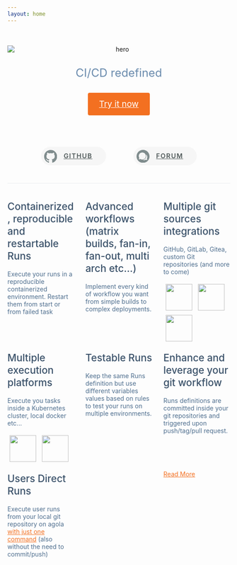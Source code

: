 ```yaml
---
layout: home
---
```



<style>

a,p a code {
    color: #f37021;
}

.home {
  font-family: -apple-system,BlinkMacSystemFont,Segoe UI,Roboto,Oxygen,Ubuntu,Cantarell,Fira Sans,Droid Sans,Helvetica Neue,sans-serif;
  max-width: 960px;
  margin: 0 auto;
  display: block
}

.home .hero {
  text-align: center
}

.home .hero img {
  max-width: 100%;
  max-height: 280px;
  display: block;
  margin: 3rem auto 1.5rem
}

.home .hero .description {
  max-width: 35rem;
  font-size: 1.6rem;
  line-height: 1.3;
  color: #6a8bad;
  margin: 1.8rem auto;
}

.home .hero .action-button {
  display: inline-block;
  font-size: 1.2rem;
  color: #fff;
  background-color: #f37021;
  padding: .8rem 1.6rem;
  border-radius: 4px;
  transition: background-color .1s ease;
  box-sizing: border-box;
  border-bottom: 1px solid #ec610d;
}

.home .logo {
  display: inline;
  margin: 0.3rem;
  height:60px;
}

.home .features {
  border-top: 1px solid #eaecef;
  padding: 1.2rem 0;
  margin-top: 2.5rem;
  display: flex;
  flex-wrap: wrap;
  align-items: flex-start;
  align-content: stretch;
  justify-content: space-between
}

.home .feature {
  flex-grow: 1;
  flex-basis: 30%;
  max-width: 30%
}

.home .feature p {
  color: #4e6e8e;
}

.home .feature h2 {
  display: block;
  font-size: 1.4rem;
  font-weight: 500;
  line-height: 1.25;
  border-bottom: none;
  padding-bottom: 0;
  margin-block-start: 0.83em;
  margin-block-end: 0.83em;
  margin-inline-start: 0px;
  margin-inline-end: 0px;
  color: #3a5169;
}

.center {
  text-align: center;
}

.roundedbutton {
  position: relative;
  display: inline-block;
  margin: 0 2em;
  margin-top: 1em;
  font-size: 1.05em;
  font-weight: 600;
  letter-spacing: 0.1em;
  text-align: center;
  padding: 0.75em 2em;
  color: #4f5959;
  background-color: #f6f6f6;
  border: 1px solid #4fc08d;
  border-radius: 2em;
  border-color: #f6f6f6;
  text-indent: 1.4em;
}

.roundedbutton svg {
  position: absolute;
  left: 0.4em;
  top: 0.4em;
  width: 2em;
}
</style>

<div class="home">
<header class="hero"><img src="/agola-logo-name.svg" alt="hero">
  <p class="description">
    CI/CD redefined
  </p>
  <p class="action">
    <a href="/tryit/" class="nav-link action-button">
    Try it now
    </a>
  </p>
</header>

<div class="center">
  <a class="roundedbutton" href="https://github.com/agola-io/agola" target="_blank">
    <svg aria-labelledby="simpleicons-github-dark-icon" lang="" role="img" viewBox="0 0 24 24" xmlns="http://www.w3.org/2000/svg">
      <title id="simpleicons-github-icon" lang="en">GitHub Dark icon</title>
      <path fill="#7F8C8D" d="M12 .297c-6.63 0-12 5.373-12 12 0 5.303 3.438 9.8 8.205 11.385.6.113.82-.258.82-.577 0-.285-.01-1.04-.015-2.04-3.338.724-4.042-1.61-4.042-1.61C4.422 18.07 3.633 17.7 3.633 17.7c-1.087-.744.084-.729.084-.729 1.205.084 1.838 1.236 1.838 1.236 1.07 1.835 2.809 1.305 3.495.998.108-.776.417-1.305.76-1.605-2.665-.3-5.466-1.332-5.466-5.93 0-1.31.465-2.38 1.235-3.22-.135-.303-.54-1.523.105-3.176 0 0 1.005-.322 3.3 1.23.96-.267 1.98-.399 3-.405 1.02.006 2.04.138 3 .405 2.28-1.552 3.285-1.23 3.285-1.23.645 1.653.24 2.873.12 3.176.765.84 1.23 1.91 1.23 3.22 0 4.61-2.805 5.625-5.475 5.92.42.36.81 1.096.81 2.22 0 1.606-.015 2.896-.015 3.286 0 .315.21.69.825.57C20.565 22.092 24 17.592 24 12.297c0-6.627-5.373-12-12-12"></path>
    </svg>
    GITHUB
  </a>
  <a class="roundedbutton" href="https://talk.agola.io" target="_blank">
    <svg lang="" role="img" xmlns="http://www.w3.org/2000/svg" viewBox="0 0 299.99 299.99">
        <path fill="#7F8C8D" d="M149.995,0C67.158,0,0,67.156,0,149.995S67.158,299.99,149.995,299.99c82.839,0,149.995-67.156,149.995-149.995 S232.834,0,149.995,0z M89.481,211.219l-37.176,9.959l10.177-37.973c-7.01-12.05-11.051-26.05-11.051-40.997 c0-45.074,36.541-81.618,81.62-81.618c45.071,0,81.615,36.544,81.615,81.618c0,45.074-36.544,81.62-81.615,81.62 C117.023,223.832,102.091,219.199,89.481,211.219z M247.76,236.976l-33.818-9.059c-11.477,7.257-25.057,11.474-39.63,11.474 c-10.39,0-20.271-2.142-29.248-5.999c45.064-5.9,79.981-44.527,79.981-91.177c0-13.518-2.959-26.351-8.216-37.926 c19.182,13.427,31.73,35.67,31.73,60.853c0,13.596-3.673,26.33-10.05,37.293L247.76,236.976z"/>
    </svg>
    FORUM
  </a>
</div>

<div class="features">
  <div class="feature">
    <h2>Containerized, reproducible and restartable Runs</h2>
    <p>Execute your runs in a reproducible containerized environment. Restart them from start or from failed task</p>
  </div>
  <div class="feature">
    <h2>Advanced workflows (matrix builds, fan-in, fan-out, multi arch etc...)</h2>
    <p>Implement every kind of workflow you want from simple builds to complex deployments.</p>
  </div>
  <div class="feature">
    <h2>Multiple git sources integrations</h2>
    <p>GitHub, GitLab, Gitea, custom Git repositories (and more to come)</p>
    <img class="logo" src="/github-logo.svg"/>
    <img class="logo" src="/gitlab-logo.svg"/>
    <img class="logo" src="/gitea-logo.svg"/>
  </div>
  <div class="feature">
    <h2>Multiple execution platforms</h2>
    <p>Execute you tasks inside a Kubernetes cluster, local docker etc...</p>
    <img class="logo" src="/k8s-logo.svg"/>
    <img class="logo" src="/docker-logo.svg"/>
  </div>
  <div class="feature">
    <h2>Testable Runs</h2>
    <p>Keep the same Runs definition but use different variables values based on rules to test your runs on multiple environments.</p>
  </div>
  <div class="feature">
    <h2>Enhance and leverage your git workflow</h2>
    <p>Runs definitions are committed inside your git repositories and triggered upon push/tag/pull request.</p>
  </div>
  <div class="feature">
    <h2>Users Direct Runs</h2>
    <p>Execute user runs from your local git repository on agola <a href="/doc/concepts/user_direct_runs.html" class="nav-link action-button">with just one command</a> (also without the need to commit/push)</p>
  </div>
  <div class="feature">
    <p class="action"><a href="/about/features/" class="nav-link action-button">Read More</a></p>
  </div>
</div>
</div>
